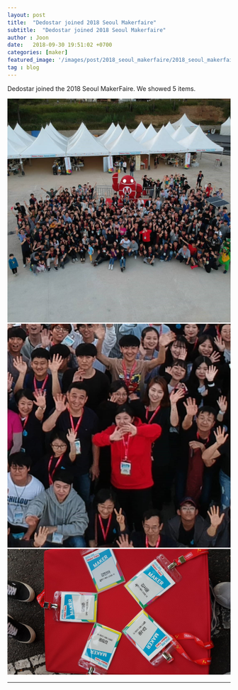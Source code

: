 ```yaml
---
layout: post
title:  "Dedostar joined 2018 Seoul Makerfaire"
subtitle:  "Dedostar joined 2018 Seoul Makerfaire"
author : Joon
date:   2018-09-30 19:51:02 +0700
categories: [maker]
featured_image: '/images/post/2018_seoul_makerfaire/2018_seoul_makerfaire.jpg'
tag : blog
---
```



Dedostar joined the 2018 Seoul MakerFaire. We showed 5 items. 

<div class="gallery" data-columns="3">
	<img src="/images/post/2018_seoul_makerfaire/2018_seoul_makerfaire.jpg">
	<img src="/images/post/2018_seoul_makerfaire/2018_seoul_makerfaire1.jpg">
	<img src="/images/post/2018_seoul_makerfaire/2018_seoul_makerfaire2.jpg">
</div>


-----
